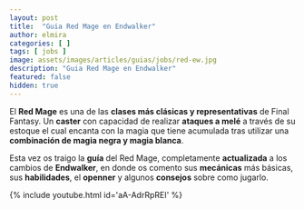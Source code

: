 ```yaml
---
layout: post
title:  "Guia Red Mage en Endwalker"
author: elmira
categories: [ ]
tags: [ jobs ]
image: assets/images/articles/guias/jobs/red-ew.jpg
description: "Guia Red Mage en Endwalker"
featured: false
hidden: true
---
```


El **Red Mage** es una de las **clases más clásicas y representativas** de Final Fantasy. Un **caster** con capacidad de realizar **ataques a melé** a través de su estoque el cual encanta con la magia que tiene acumulada tras utilizar una **combinación de magia negra y magia blanca**.

Esta vez os traigo la **guía** del Red Mage, completamente **actualizada** a los cambios de **Endwalker**, en donde os comento sus **mecánicas** más básicas, sus **habilidades**, el **openner** y algunos **consejos** sobre como jugarlo.

{% include youtube.html id='aA-AdrRpREI' %}